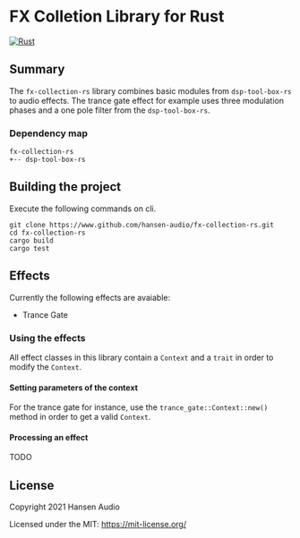 # FX Colletion Library for Rust

[![Rust](https://github.com/hansen-audio/fx-collection-rs/actions/workflows/rust.yml/badge.svg)](https://github.com/hansen-audio/fx-collection-rs/actions/workflows/rust.yml)

## Summary

The ```fx-collection-rs``` library combines basic modules from ```dsp-tool-box-rs``` to audio effects. The trance gate effect for example uses three modulation phases and a one pole filter from the ```dsp-tool-box-rs```. 

### Dependency map

```
fx-collection-rs
+-- dsp-tool-box-rs
```

## Building the project

Execute the following commands on cli.

```
git clone https://www.github.com/hansen-audio/fx-collection-rs.git
cd fx-collection-rs
cargo build
cargo test
```

## Effects

Currently the following effects are avaiable:

* Trance Gate

### Using the effects

All effect classes in this library contain a ```Context``` and a ```trait``` in order to modify the ```Context```.

#### Setting parameters of the context

For the trance gate for instance, use the ```trance_gate::Context::new()``` method in order to get a valid ```Context```.

#### Processing an effect

TODO

## License

Copyright 2021 Hansen Audio

Licensed under the MIT: https://mit-license.org/

